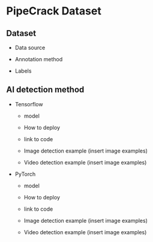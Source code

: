 # PipeCrack Dataset

## Dataset

- Data source

- Annotation method

- Labels

## AI detection method

- Tensorflow

  * model

  * How to deploy

  * link to code

  * Image detection example (insert image examples)

  * Video detection example (insert image examples)

- PyTorch

  * model
 
  * How to deploy

  * link to code

  * Image detection example (insert image examples)

  * Video detection example (insert image examples)

